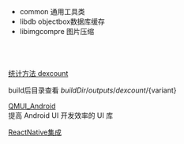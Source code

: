 - common          通用工具类<br>
- libdb           objectbox数据库缓存<br>
- libimgcompre    图片压缩<br>


<br><br><br>
[统计方法 dexcount](https://github.com/KeepSafe/dexcount-gradle-plugin)

build后目录查看
${buildDir}/outputs/dexcount/${variant}


[QMUI_Android](https://github.com/Tencent/QMUI_Android)<br>
提高 Android UI 开发效率的 UI 库

[ReactNative集成](https://www.jianshu.com/p/a7fc884da42a)<br>

